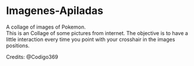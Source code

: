 # Imagenes-Apiladas
A collage of images of Pokemon.  
This is an Collage of some pictures from internet. The objective is to have a little interaction every time you point with your crosshair in the images positions.

Credits: @Codigo369
